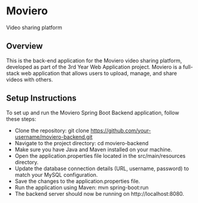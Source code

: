 # Moviero
Video sharing platform

## Overview
This is the back-end application for the Moviero video sharing platform, developed as part of the 3rd Year Web Application project. Moviero is a full-stack web application that allows users to upload, manage, and share videos with others.


## Setup Instructions
To set up and run the Moviero Spring Boot Backend application, follow these steps:

- Clone the repository: git clone https://github.com/your-username/moviero-backend.git
- Navigate to the project directory: cd moviero-backend
- Make sure you have Java and Maven installed on your machine.
- Open the application.properties file located in the src/main/resources directory.
- Update the database connection details (URL, username, password) to match your MySQL configuration.
- Save the changes to the application.properties file.
- Run the application using Maven: mvn spring-boot:run
- The backend server should now be running on http://localhost:8080.
